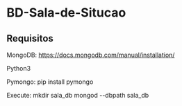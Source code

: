 # BD-Sala-de-Situcao

## Requisitos
MongoDB: https://docs.mongodb.com/manual/installation/

Python3

Pymongo: pip install pymongo

Execute:
mkdir sala_db
mongod --dbpath sala_db
